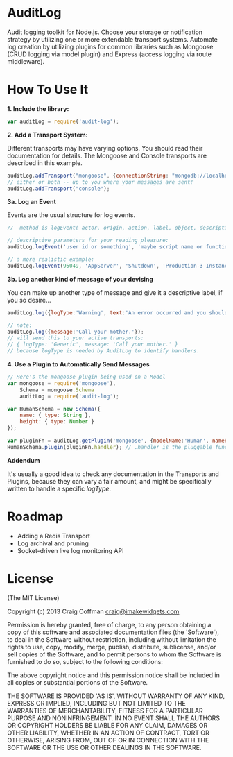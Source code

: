 # AuditLog

Audit logging toolkit for Node.js.  Choose your storage or notification strategy by utilizing one or
more extendable transport systems.  Automate log creation by utilizing plugins for common libraries such as
Mongoose (CRUD logging via model plugin) and Express (access logging via route middleware).


# How To Use It

**1. Include the library:**
```javascript
var auditLog = require('audit-log');
```

**2. Add a Transport System:**

Different transports may have varying options. You should read their documentation for details.
The Mongoose and Console transports are described in this example.
```javascript
auditLog.addTransport("mongoose", {connectionString: "mongodb://localhost:27017/myDatabase"});
// either or both -- up to you where your messages are sent!
auditLog.addTransport("console");
```

**3a. Log an Event**

Events are the usual structure for log events.
```javascript
//  method is logEvent( actor, origin, action, label, object, description )

// descriptive parameters for your reading pleasure:
auditLog.logEvent('user id or something', 'maybe script name or function', 'what just happened', 'the affected target name perhaps', 'target id', 'additional info, JSON, etc.');

// a more realistic example:
auditLog.logEvent(95049, 'AppServer', 'Shutdown', 'Production-3 Instance', 'ec2-255-255-255-255', 'Terminated from web console.');
```

**3b. Log another kind of message of your devising**

You can make up another type of message and give it a descriptive label, if you so desire...
```javascript
auditLog.log({logType:'Warning', text:'An error occurred and you should fix it.', datetime:'2013-01-31 13:15:02', traceData:'...'});

// note:
auditLog.log({message:'Call your mother.'});
// will send this to your active transports:
// { logType: 'Generic', message: 'Call your mother.' }
// because logType is needed by AuditLog to identify handlers.
```

**4. Use a Plugin to Automatically Send Messages**
```javascript
// Here's the mongoose plugin being used on a Model
var mongoose = require('mongoose'),
    Schema = mongoose.Schema
    auditLog = require('audit-log');

var HumanSchema = new Schema({
    name: { type: String },
    height: { type: Number }
});

var pluginFn = auditLog.getPlugin('mongoose', {modelName:'Human', namePath:'name'}); // setup occurs here
HumanSchema.plugin(pluginFn.handler); // .handler is the pluggable function for mongoose in this case
```

**Addendum**

It's usually a good idea to check any documentation in the Transports and Plugins, because they can vary a fair amount,
and might be specifically written to handle a specific *logType*.


# Roadmap

+ Adding a Redis Transport
+ Log archival and pruning
+ Socket-driven live log monitoring API


# License

(The MIT License)

Copyright (c) 2013 Craig Coffman <craig@imakewidgets.com>

Permission is hereby granted, free of charge, to any person obtaining a copy of this software and associated documentation files (the 'Software'), to deal in the Software without restriction, including without limitation the rights to use, copy, modify, merge, publish, distribute, sublicense, and/or sell copies of the Software, and to permit persons to whom the Software is furnished to do so, subject to the following conditions:

The above copyright notice and this permission notice shall be included in all copies or substantial portions of the Software.

THE SOFTWARE IS PROVIDED 'AS IS', WITHOUT WARRANTY OF ANY KIND, EXPRESS OR IMPLIED, INCLUDING BUT NOT LIMITED TO THE WARRANTIES OF MERCHANTABILITY, FITNESS FOR A PARTICULAR PURPOSE AND NONINFRINGEMENT. IN NO EVENT SHALL THE AUTHORS OR COPYRIGHT HOLDERS BE LIABLE FOR ANY CLAIM, DAMAGES OR OTHER LIABILITY, WHETHER IN AN ACTION OF CONTRACT, TORT OR OTHERWISE, ARISING FROM, OUT OF OR IN CONNECTION WITH THE SOFTWARE OR THE USE OR OTHER DEALINGS IN THE SOFTWARE.
